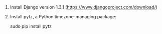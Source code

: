 1. Install Django version 1.3.1 (https://www.djangoproject.com/download/)
2. Install pytz, a Python timezone-managing package:

    sudo pip install pytz
